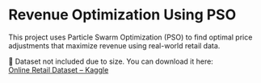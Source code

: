 # Revenue Optimization Using PSO

This project uses Particle Swarm Optimization (PSO) to find optimal price adjustments that maximize revenue using real-world retail data.

📌 Dataset not included due to size. You can download it here:  
[Online Retail Dataset – Kaggle]((https://www.kaggle.com/datasets/vijayuv/onlineretail))
